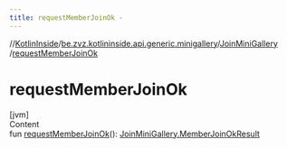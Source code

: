 ```yaml
---
title: requestMemberJoinOk -
---
```

//[KotlinInside](../../index.md)/[be.zvz.kotlininside.api.generic.minigallery](../index.md)/[JoinMiniGallery](index.md)
/[requestMemberJoinOk](request-member-join-ok.md)

# requestMemberJoinOk

[jvm]  
Content  
fun [requestMemberJoinOk](request-member-join-ok.md)(): [JoinMiniGallery.MemberJoinOkResult](-member-join-ok-result/index.md)  



